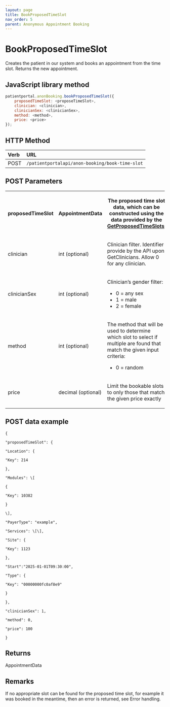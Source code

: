 ```yaml
---
layout: page
title: BookProposedTimeSlot
nav_order: 5
parent: Anonymous Appointment Booking
---
```


# BookProposedTimeSlot

Creates the patient in our system and books an appointment from the time slot. Returns the new appointment.

## JavaScript library method

```javascript
patientportal.anonBooking.bookProposedTimeSlot({
    proposedTimeSlot: <proposeTimeSlot>,
    clinician: <clinician>,
    clinicianSex: <clinicianSex>,
    method: <method>,
    price: <price>
});
```

## HTTP Method

| Verb | URL                                               |
|:-----|:--------------------------------------------------|
| POST | `/patientportalapi/anon-booking/book-time-slot` |

## POST Parameters

<table><tbody><tr><th><p>proposedTimeSlot</p></th><th><p>AppointmentData</p></th><th><p>The proposed time slot data, which can be constructed using the data provided by the <a href="#_GetProposedTimeSlots">GetProposedTimeSlots</a>.</p></th></tr><tr><td><p>clinician</p></td><td><p>int (optional)</p></td><td><p>Clinician filter. Identifier provide by the API upon GetClinicians. Allow 0 for any clinician.</p></td></tr><tr><td><p>clinicianSex</p></td><td><p>int (optional)</p></td><td><p>Clinician’s gender filter:</p><ul><li>0 = any sex</li><li>1 = male</li><li>2 = female</li></ul></td></tr><tr><td><p>method</p></td><td><p>int (optional)</p></td><td><p>The method that will be used to determine which slot to select if multiple are found that match the given input criteria:</p><ul><li>0 = random</li></ul></td></tr><tr><td><p>price</p></td><td><p>decimal (optional)</p></td><td><p>Limit the bookable slots to only those that match the given price exactly</p></td></tr></tbody></table>

## POST data example

```
{

"proposedTimeSlot": {

"Location": {

"Key": 214

},

"Modules": \[

{

"Key": 10382

}

\],

"PayerType": "example",

"Services": \[\],

"Site": {

"Key": 1123

},

"Start":"2025-01-01T09:30:00",

"Type": {

"Key": "00000000fc0af8e9"

}

},

"clinicianSex": 1,

"method": 0,

"price": 100

}
```

## Returns

AppointmentData

## Remarks

If no appropriate slot can be found for the proposed time slot, for example it was booked in the meantime, then an error is returned, see Error handling.
